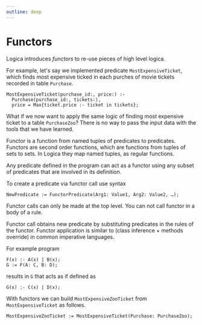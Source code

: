 ```yaml
---
outline: deep
---
```

# Functors

Logica introduces _functors_ to re-use pieces of high level logica.

For example, let's say we implemented predicate `MostExpensiveTicket`, which finds
most expensive ticked in each purches of movie tickets recorded in table `Purchase`.


```
MostExpensiveTicket(purchase_id:, price:) :-
  Purchase(purchase_id:, tickets:),
  price = Max{ticket.price :- ticket in tickets};
```

What if we now want to apply the same logic of finding most expensive ticket to a table
`PurchaseZoo`? There is no way to pass the input data with the tools that we have learned.

Functor is a function from named tuples of predicates to predicates.
Functors are second order functions, which are functions from tuples of sets to sets. In Logica they map named tuples, as regular functions.

Any predicate defined in the program can act as a functor using any subset of predicates that are involved in its definition.

To create a predicate via functor call use syntax 

```
NewPredicate := FunctorPredicate(Arg1: Value1, Arg2: Value2, …);
```

Functor calls can only be made at the top level. You can not call functor in a body of a rule.

Functor call obtains new predicate by substituting predicates in the rules of the functor.
Functor application is similar to (class inference + methods override) in common imperative languages.

For example program

```
F(x) :- A(x) | B(x);
G := F(A: C, B: D);
```

results in `G` that acts as if defined as

```
G(x) :- C(x) | D(x);
```

With functors we can build `MostExpensiveZooTicket` from `MostExpensiveTicket` as follows.

```
MostExpensiveZooTicket := MostExpensiveTicket(Purchase: PurchaseZoo);
```
